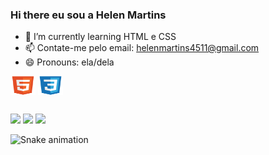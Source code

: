 ### Hi there  eu sou a Helen Martins

- 🌱 I’m currently learning  HTML e CSS
- 📫 Contate-me pelo email: helenmartins4511@gmail.com
- 😄 Pronouns: ela/dela

<img align="center" alt="Rafa-CSS" height="30" width="40"
src="https://raw.githubusercontent.com/devicons/devicon/master/icons/html5/html5-original.svg">
<img align="center" alt="Rafa-CSS" height="30" width="40" 
src="https://raw.githubusercontent.com/devicons/devicon/master/icons/css3/css3-original.svg">
</div>
      
 ##
 <div>
  
 <a href = "mailto:helenmartins4511@gmail.com"><img src="https://img.shields.io/badge/-Gmail-%23333?style=for-the-badge&logo=gmail&logoColor=white" target="_blank"></a>
<a href="https://www.linkedin.com/in/helen-martins-505263209" target="_blank"><img src="https://img.shields.io/badge/-LinkedIn-%230077B5?style=for-the-badge&logo=linkedin&logoColor=white" target="_blank"></a>
 <a href="https://www.instagram.com/martinshelen88" target="_blank"><img src="https://img.shields.io/badge/-Instagram-%23E4405F?style=for-the-badge&logo=instagram&logoColor=white" target="_blank">
      </a>
 
 </div>
 
       
 ![Snake animation](https://github.com/helenlmartins/HelenLMartins/blob/output/github-contribution-grid-snake.svg)
 
 
